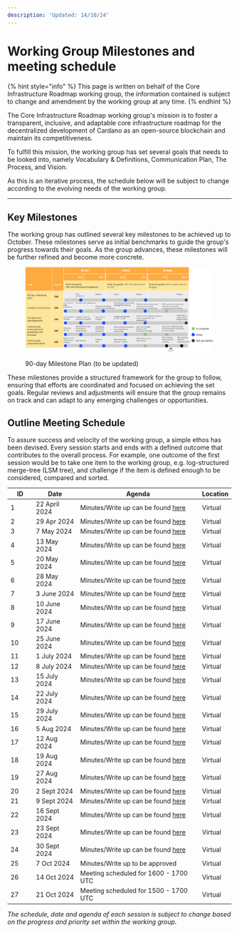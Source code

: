 ```yaml
---
description: 'Updated: 14/10/24'
---
```


# Working Group Milestones and meeting schedule

{% hint style="info" %}
This page is written on behalf of the Core Infrastructure Roadmap working group, the information contained is subject to change and amendment by the working group at any time.
{% endhint %}

The Core Infrastructure Roadmap working group's mission is to foster a transparent, inclusive, and adaptable core infrastructure roadmap for the decentralized development of Cardano as an open-source blockchain and maintain its competitiveness.

To fulfill this mission, the working group has set several goals that needs to be looked into, namely Vocabulary & Definitions, Communication Plan, The Process, and Vision.

As this is an iterative process, the schedule below will be subject to change according to the evolving needs of the working group.

***

## Key Milestones

The working group has outlined several key milestones to be achieved up to October. These milestones serve as initial benchmarks to guide the group's progress towards their goals. As the group advances, these milestones will be further refined and become more concrete.

<figure><img src="../../../.gitbook/assets/image.png" alt=""><figcaption><p>90-day Milestone Plan (to be updated)</p></figcaption></figure>

These milestones provide a structured framework for the group to follow, ensuring that efforts are coordinated and focused on achieving the set goals. Regular reviews and adjustments will ensure that the group remains on track and can adapt to any emerging challenges or opportunities.

## Outline Meeting Schedule

To assure success and velocity of the working group, a simple ethos has been devised. Every session starts and ends with a defined outcome that contributes to the overall process. For example, one outcome of the first session would be to take one item to the working group, e.g. log-structured merge-tree (LSM tree), and challenge if the item is defined enough to be considered, compared and sorted.

<table><thead><tr><th width="69">ID</th><th width="137">Date</th><th width="434">Agenda</th><th>Location</th></tr></thead><tbody><tr><td>1</td><td>22 April 2024</td><td>Minutes/Write up can be found <a href="22-4-24-meeting-minutes.md">here</a></td><td>Virtual</td></tr><tr><td>2</td><td>29 Apr 2024</td><td>Minutes/Write up can be found <a href="29-4-24-meeting-minutes.md">here</a></td><td>Virtual</td></tr><tr><td>3</td><td>7 May 2024</td><td>Minutes/Write up can be found <a href="7-5-24-meeting-minutes.md">here</a></td><td>Virtual</td></tr><tr><td>4</td><td>13 May 2024</td><td>Minutes/Write up can be found <a href="13-5-24-meeting-minutes.md">here</a></td><td>Virtual</td></tr><tr><td>5</td><td>20 May 2024</td><td>Minutes/Write up can be found <a href="20-5-24-meeting-minutes.md">here</a></td><td>Virtual</td></tr><tr><td>6</td><td>28 May 2024</td><td>Minutes/Write up can be found <a href="28-5-24-meeting-minutes.md">here</a></td><td>Virtual</td></tr><tr><td>7</td><td>3 June 2024</td><td>Minutes/Write up can be found <a href="28-5-24-meeting-minutes-1.md">here</a></td><td>Virtual</td></tr><tr><td>8</td><td>10 June 2024</td><td>Minutes/Write up can be found <a href="28-5-24-meeting-minutes-1-1.md">here</a></td><td>Virtual</td></tr><tr><td>9</td><td>17 June 2024</td><td>Minutes/Write up can be found <a href="28-5-24-meeting-minutes-1-2.md">here</a></td><td>Virtual</td></tr><tr><td>10</td><td>25 June 2024</td><td>Minutes/Write up can be found <a href="28-5-24-meeting-minutes-1-3.md">here</a></td><td>Virtual</td></tr><tr><td>11</td><td>1 July 2024</td><td>Minutes/Write up can be found <a href="28-5-24-meeting-minutes-1-4.md">here</a></td><td>Virtual</td></tr><tr><td>12</td><td>8 July 2024</td><td>Minutes/Write up can be found <a href="28-5-24-meeting-minutes-1-5.md">here</a></td><td>Virtual</td></tr><tr><td>13</td><td>15 July 2024</td><td>Minutes/Write up can be found <a href="28-5-24-meeting-minutes-1-6.md">here</a></td><td>Virtual</td></tr><tr><td>14</td><td>22 July 2024</td><td>Minutes/Write up can be found <a href="28-5-24-meeting-minutes-1-6-1.md">here</a></td><td>Virtual</td></tr><tr><td>15</td><td>29 July 2024</td><td>Minutes/Write up can be found <a href="28-5-24-meeting-minutes-1-6-2.md">here</a></td><td>Virtual</td></tr><tr><td>16</td><td>5 Aug 2024</td><td>Minutes/Write up can be found <a href="28-5-24-meeting-minutes-1-6-3.md">here</a></td><td>Virtual</td></tr><tr><td>17</td><td>12 Aug 2024</td><td>Minutes/Write up can be found <a href="28-5-24-meeting-minutes-1-6-4.md">here</a></td><td>Virtual</td></tr><tr><td>18</td><td>19 Aug 2024</td><td>Minutes/Write up can be found <a href="28-5-24-meeting-minutes-1-6-5.md">here</a></td><td>Virtual</td></tr><tr><td>19</td><td>27 Aug 2024</td><td>Minutes/Write up can be found <a href="28-5-24-meeting-minutes-1-6-6.md">here</a></td><td>Virtual</td></tr><tr><td>20</td><td>2 Sept 2024</td><td>Minutes/Write up can be found <a href="28-5-24-meeting-minutes-1-6-7.md">here</a></td><td>Virtual</td></tr><tr><td>21</td><td>9 Sept 2024</td><td>Minutes/Write up can be found <a href="28-5-24-meeting-minutes-1-6-8.md">here</a></td><td>Virtual</td></tr><tr><td>22</td><td>16 Sept 2024</td><td>Minutes/Write up can be found <a href="28-5-24-meeting-minutes-1-6-9.md">here</a></td><td>Virtual</td></tr><tr><td>23</td><td>23 Sept 2024</td><td>Minutes/Write up can be found <a href="23-9-24-meeting-minutes.md">here</a></td><td>Virtual</td></tr><tr><td>24</td><td>30 Sept 2024</td><td>Minutes/Write up can be found <a href="30-9-24-meeting-minutes.md">here</a></td><td>Virtual</td></tr><tr><td>25</td><td>7 Oct 2024</td><td>Minutes/Write up to be approved</td><td>Virtual</td></tr><tr><td>26</td><td>14 Oct 2024</td><td>Meeting scheduled for 1600 - 1700 UTC</td><td>Virtual</td></tr><tr><td>27</td><td>21 Oct 2024</td><td>Meeting scheduled for 1500 - 1700 UTC</td><td>Virtual</td></tr></tbody></table>

_The schedule, date and agenda of each session is subject to change based on the progress and priority set within the working group._
